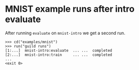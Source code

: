 # MNIST example runs after intro evaluate

After running `evaluate` on `mnist-intro` we get a second run.

    >>> cd("examples/mnist")
    >>> run("guild runs")
    [1:...]  mnist-intro:evaluate  ... ...  completed
    [2:...]  mnist-intro:train     ... ...  completed
    ...
    <exit 0>
